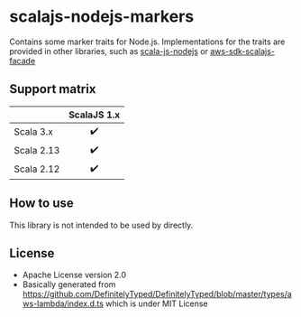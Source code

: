 # scalajs-nodejs-markers

Contains some marker traits for Node.js.
Implementations for the traits are provided in other libraries, such as [scala-js-nodejs](https://github.com/exoego/scala-js-nodejs) or [aws-sdk-scalajs-facade](https://github.com/exoego/aws-sdk-scalajs-facade)

## Support matrix

|            |   ScalaJS 1.x      |
|------------| :----------------: |
| Scala 3.x  | :heavy_check_mark: |
| Scala 2.13 | :heavy_check_mark: |
| Scala 2.12 | :heavy_check_mark: |


## How to use

This library is not intended to be used by directly.

## License

* Apache License version 2.0
* Basically generated from https://github.com/DefinitelyTyped/DefinitelyTyped/blob/master/types/aws-lambda/index.d.ts which is under MIT License
